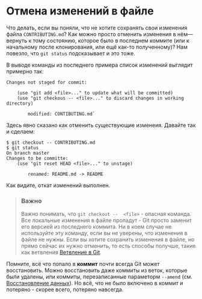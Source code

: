 # Отмена изменений в файле 
Что делать, если вы поняли, что не хотите сохранять свои изменения файла `CONTRIBUTING.md`? Как можно просто отменить изменения в нём—вернуть к тому состоянию, которое было в последнем коммите (или к начальному после клонирования, или ещё как-то полученному)? Нам повезло, что `git status` подсказывает и это тоже.

В выводе команды из последнего примера список изменений выглядит примерно так:

```
Changes not staged for commit:

    (use "git add <file>..." to update what will be committed)
    (use "git checkous -- <file>..." to discard changes in working directory)
    
        modified: CONTIBUTING.md`
```
Здесь явно сказано как отменить существующие изменеия. Давайте так и сделаем:

```
$ git checkout -- CONTRIBUTING.md
$ git status
On branch master
Changes to be committe:
    (use "git reset HEAD <file>..." to unstage)

        renamed: README.md -> README
```
Как видите, откат изменений выполнен.


> ### Важно
> Важно понимать, что `git checkout --  <file>` - опасная команда. Все локальные изменения в файле пропадут - Git просто заменит его версией из последнего коммита. Ни в коем случае не используйте эту команду, если вы не уверены, что изменения в файле не нужны. Если вы хотите сохранить изменения в файле, но прямо сейчас их нужно отменить, то есть способы получше, такие как ветвления  [Ветвление в Git](https://git-scm.com/book/ru/v2/ch00/ch03-git-branching).




Помните, всё что попало в **коммит** почти всегда Git может восстановить. Можно восстановить даже коммиты из веток, которые были удалены, или коммиты, перезаписанные параметорм `--amend` (см. [Восстановление данных](https://git-scm.com/book/ru/v2/Git-%D0%B8%D0%B7%D0%BD%D1%83%D1%82%D1%80%D0%B8-%D0%9E%D0%B1%D1%81%D0%BB%D1%83%D0%B6%D0%B8%D0%B2%D0%B0%D0%BD%D0%B8%D0%B5-%D1%80%D0%B5%D0%BF%D0%BE%D0%B7%D0%B8%D1%82%D0%BE%D1%80%D0%B8%D1%8F-%D0%B8-%D0%B2%D0%BE%D1%81%D1%81%D1%82%D0%B0%D0%BD%D0%BE%D0%B2%D0%BB%D0%B5%D0%BD%D0%B8%D0%B5-%D0%B4%D0%B0%D0%BD%D0%BD%D1%8B%D1%85#r_data_recovery)). Но всё, что не было включено в коммит и потеряно - скорее всего, потеряно навсегда.
